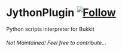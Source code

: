 JythonPlugin [![Follow](https://img.shields.io/twitter/follow/MyClaraOswin.svg)](http://twitter.com/intent/user?screen_name=MyClaraOswin)
===

Python scripts interpreter  for Bukkit

###### Not Maintained! Feel free to contribute...

